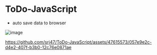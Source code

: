 # ToDo-JavaScript
- auto save data to browser

 ![image](https://github.com/srj47/ToDo-JavaScript/assets/47615573/1bedefd8-c3af-499c-a300-dc70d0316f55)


https://github.com/srj47/ToDo-JavaScript/assets/47615573/057e9e2c-d4e2-407f-b3b0-12c76e0871ae

